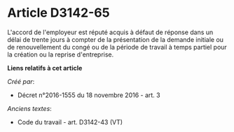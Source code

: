 # Article D3142-65

L'accord de l'employeur est réputé acquis à défaut de réponse dans un délai de trente jours à compter de la présentation de
la demande initiale ou de renouvellement du congé ou de la période de travail à temps partiel pour la création ou la reprise
d'entreprise.

**Liens relatifs à cet article**

_Créé par_:

  - Décret n°2016-1555 du 18 novembre 2016 - art. 3

_Anciens textes_:

  - Code du travail - art. D3142-43 (VT)
